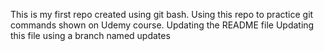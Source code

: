 This is my first repo created using git bash.
Using this repo to practice git commands shown on Udemy course.
Updating the README file
Updating this file using a branch named updates